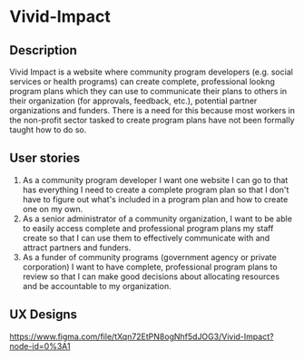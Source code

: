 ﻿# Vivid-Impact
## Description 
Vivid Impact is a website where community program developers (e.g. social services or health programs) can create complete, professional lookng program plans which they can use to communicate their plans to others in their organization (for approvals, feedback, etc.), potential partner organizations and funders. There is a need for this because most workers in the non-profit sector tasked to create program plans have not been formally taught how to do so. 
## User stories
1.  As a community program developer I want one website I can go to that has everything I need to create a complete program plan so that I don't have to figure out what's included in a program plan and how to create one on my own.
2.  As a senior administrator of a community organization, I want to be able to easily access complete and professional program plans my staff create so that I can use them to effectively communicate with and attract partners and funders.
3.  As a funder of community programs (government agency or private corporation) I want to have complete, professional program plans to review so that I can make good decisions about allocating resources and be accountable to my organization.
 ## UX Designs
 https://www.figma.com/file/tXqn72EtPN8ogNhf5dJOG3/Vivid-Impact?node-id=0%3A1
